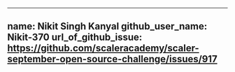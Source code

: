 
---
name: Nikit Singh Kanyal
github_user_name: Nikit-370
url_of_github_issue: https://github.com/scaleracademy/scaler-september-open-source-challenge/issues/917
---
